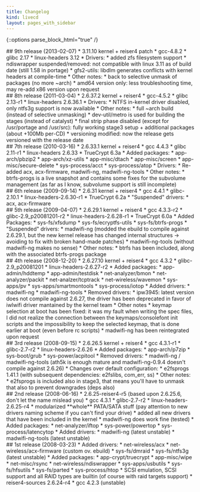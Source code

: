 ```yaml
---
title: Changelog
kind: livecd
layout: pages_with_sidebar
---
```


{::options parse_block_html="true" /}

<article>
## 9th release (2013-02-07)
* 3.11.10 kernel + reiser4 patch
* gcc-4.8.2
* glibc 2.17
* linux-headers 3.12
* Drivers:
    * added zfs filesystem support
    * ndiswrapper suspended/removed: not compatible with linux 3.11 as of build date (still 1.58 in portage)
    * gfs2-utils: libdlm generates conflicts with kernel headers at compile-time
* Other notes:
    * back to selective unmask of packages (no more ~arch)
	* amd64 version only: less troubleshooting time, may re-add x86 version upon request
</article>

<article>
## 8th release (2011-03-04)
* 2.6.37.2 kernel + reiser4
* gcc-4.5.2
* glibc 2.13-r1
* linux-headers 2.6.36.1
* Drivers:
    * NTFS in-kernel driver disabled, only ntfs3g support is now available
* Other notes:
    * full ~arch build (instead of selective unmasking)
    * dev-util/metro is used for building the stages (instead of catalyst)
    * final strip phase disabled (except for /usr/portage and /usr/src): fully working stage3 setup + additional packages (about +100Mb per-CD)
    * versioning modified: now the release gets versioned with the release date
</article>

<article>
## 7th release (2010-03-16)
* 2.6.33.1 kernel + reiser4
* gcc 4.4.3
* glibc 2.11-r1
* linux-headers 2.6.33
* TrueCrypt 6.3a
* Added packages:
    * app-arch/pbzip2
    * app-arch/xz-utils
    * app-misc/dtach
    * app-misc/screen
    * app-misc/secure-delete
    * sys-process/acct
    * sys-process/atop
* Drivers:
    * Re-added acx, acx-firmware, madwifi-ng, madwifi-ng-tools
* Other notes:
    * btrfs-progs is a live snapshot and contains some fixes for the subvolume management (as far as I know, subvolume support is still incomplete)
</article>

<article>
## 6th release (2009-09-14)
* 2.6.31 kernel + reiser4
* gcc 4.4.1
* glibc-2.10.1
* linux-headers-2.6.30-r1
* TrueCrypt 6.2a
* "Suspended" drivers:
    * acx, acx-firmware
</article>

<article>
## 5th release (2009-04-07)
* 2.6.29.1 kernel + reiser4
* gcc 4.3.3-r2
* glibc-2.9_p20081201-r2
* linux-headers-2.6.28-r1
* TrueCrypt 6.0a
* Added Packages:
    * sys-fs/xfsdump
    * sys-fs/ecryptfs-utils
    * sys-fs/btrfs-progs
* "Suspended" drivers:
    * madwifi-ng (modded the ebuild to compile against 2.6.29.1, but the new kernel release has changed internal structures -> avoiding to fix with broken hand-made patches)
    * madwifi-ng-tools (without madwifi-ng makes no sense)
* Other notes:
    * btrfs has been included, along with the associated btrfs-progs package
</article>

<article>
## 4th release (2008-12-20)
* 2.6.27.10 kernel + reiser4
* gcc 4.3.2
* glibc-2.9_p20081201
* linux-headers-2.6.27-r2
* Added packages:
    * app-admin/hddtemp
    * app-admin/testdisk
    * net-analyzer/bmon
    * net-analyzer/packit
    * net-analzer/tcptrack
    * net-wireless/wavemon
    * sys-apps/pv
    * sys-apps/smartmontools
    * sys-process/iotop
* Added drivers:
    * madwifi-ng
    * madwifi-ng-tools
* Removed drivers:
    * ipw3945: latest version does not compile against 2.6.27, the driver has been deprecated in favor of iwlwifi driver mantained by the kernel team
* Other notes
    * keymap selection at boot has been fixed: it was my fault when writing the spec files, I did not realize the connection between the keymaps/consolefont init scripts and the impossibility to keep the selected keymap, that is done earlier at boot (even before rc scripts)
    * madwifi-ng has been reintegrated upon request
</article>

<article>
## 3rd release (2008-09-15)
* 2.6.26.5 kernel + reiser4
* gcc 4.3.1-r1
* glibc-2.7-r2
* linux-headers-2.6.26
* Added packages:
    * app-arch/p7zip
    * sys-boot/grub
    * sys-power/acpitool
* Removed drivers:
    * madwifi-ng / madwifi-ng-tools (ath5k is enough mature and madwifi-ng-0.9.4 doesn't compile against 2.6.26)
* Changes over default configuration:
    * e2fsprogs 1.41.1 (with subsequent dependencies: e2fslibs, com_err, ss)
* Other notes:
    * e2fsprogs is included also in stage3, that means you'll have to unmask that also to prevent downgrades (deps also)
</article>

<article>
## 2nd release (2008-06-16)
* 2.6.25-reiser4-r5 (based upon 2.6.25.6, don't let the name mislead you)
* gcc 4.3.1
* glibc-2.7-r2
* linux-headers-2.6.25-r4
* modularized **whole** PATA/SATA stuff (pay attention to new drivers naming scheme if you can't find your drive)
* added all new drivers that have been included in the kernel
* madwifi-ng does work fine (tested)
* Added packages:
    * net-analyzer/iftop
    * sys-power/powertop
    * sys-process/latencytop
* Added drivers:
    * madwifi-ng (latest unstable)
    * madwifi-ng-tools (latest unstable)
</article>

<article>
## 1st release (2008-03-23)
* Added drivers:
    * net-wireless/acx
    * net-wireless/acx-firmware (custom ov. ebuild)
    * sys-fs/dmraid
    * sys-fs/ntfs3g (latest unstable)
* Added packages:
    * app-crypt/truecrypt
    * app-misc/wipe
    * net-misc/rsync
    * net-wireless/ndiswrapper
    * sys-apps/usbutils
    * sys-fs/hfsutils
    * sys-fs/parted
    * sys-process/htop
* SCSI emulation, SCSI support and all RAID types are builtin (of course with raid targets support)
* reiser4-sources 2.6.24-r4
* gcc 4.2.3 (unstable)
</article>
